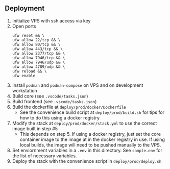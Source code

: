 ## Deployment
1. Initialize VPS with ssh access via key
2. Open ports
    ```
    ufw reset && \
    ufw allow 22/tcp && \
    ufw allow 80/tcp && \
    ufw allow 443/tcp && \
    ufw allow 2377/tcp && \
    ufw allow 7946/tcp && \
    ufw allow 7946/udp && \
    ufw allow 4789/udp && \
    ufw reload && \
    ufw enable
    ```
3. Install `podman` and `podman-compose` on VPS and on development workstation
4. Build core (see `.vscode/tasks.json`)
5. Build frontend (see `.vscode/tasks.json`)
6. Build the dockerfile at `deploy/prod/docker/Dockerfile`
    - See the convenience build script at `deploy/prod/build.sh` for tips for how to do this using a docker registry
7. Modify the stack at `deploy/prod/docker/stack.yml` to use the correct image built in step #5
    - This depends on step 5. If using a docker registry, just set the core container image to the image at in the docker registry in use. If using local builds, the image will need to be pushed manually to the VPS.
8. Set enviornment variables in a `.env` in this directory. See `sample.env` for the list of necessary variables.
9. Deploy the stack with the convenience script in `deploy/prod/deploy.sh`